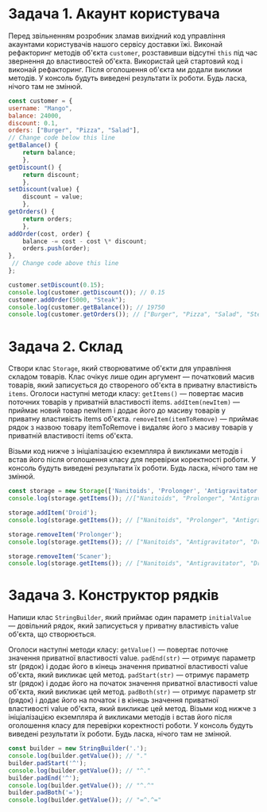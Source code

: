 # Задача 1. Акаунт користувача

Перед звільненням розробник зламав вихідний код управління акаунтами користувачів нашого сервісу доставки їжі. Виконай
рефакторинг методів об'єкта `customer`, розставивши відсутні `this` під час звернення до властивостей об'єкта.
Використай цей стартовий код і виконай рефакторинг. Після оголошення об'єкта ми додали виклики методів. У консоль будуть
виведені результати їх роботи. Будь ласка, нічого там не змінюй.

```javascript
const customer = {
username: "Mango",
balance: 24000,
discount: 0.1,
orders: ["Burger", "Pizza", "Salad"],
// Change code below this line
getBalance() {
    return balance;
    },
getDiscount() {
    return discount;
    },
setDiscount(value) {
    discount = value;
    },
getOrders() {
    return orders;
    },
addOrder(cost, order) {
    balance -= cost - cost \* discount;
    orders.push(order);
},
 // Change code above this line
};

customer.setDiscount(0.15);
console.log(customer.getDiscount()); // 0.15
customer.addOrder(5000, "Steak");
console.log(customer.getBalance()); // 19750
console.log(customer.getOrders()); // ["Burger", "Pizza", "Salad", "Steak"]
```

# Задача 2. Склад

Створи клас `Storage`, який створюватиме об'єкти для управління складом товарів. Клас очікує лише один аргумент —
початковий масив товарів, який записується до створеного об'єкта в приватну властивість `items`. Оголоси наступні методи
класу: `getItems()` — повертає масив поточних товарів у приватній властивості items. `addItem(newItem)` — приймає новий
товар newItem і додає його до масиву товарів у приватну властивість items об'єкта. `removeItem(itemToRemove)` — приймає
рядок з назвою товару itemToRemove і видаляє його з масиву товарів у приватній властивості items об'єкта.

Візьми код нижче з ініціалізацією екземпляра й викликами методів і встав його після оголошення класу для перевірки
коректності роботи. У консоль будуть виведені результати їх роботи. Будь ласка, нічого там не змінюй.

```javascript
const storage = new Storage(['Nanitoids', 'Prolonger', 'Antigravitator']);
console.log(storage.getItems()); //["Nanitoids", "Prolonger", "Antigravitator"]

storage.addItem('Droid');
console.log(storage.getItems()); // ["Nanitoids", "Prolonger", "Antigravitator", "Droid"]

storage.removeItem('Prolonger');
console.log(storage.getItems()); // ["Nanitoids", "Antigravitator", "Droid"]

storage.removeItem('Scaner');
console.log(storage.getItems()); // ["Nanitoids", "Antigravitator", "Droid"]
```

# Задача 3. Конструктор рядків

Напиши клас `StringBuilder`, який приймає один параметр `initialValue` — довільний рядок, який записується у приватну
властивість value об'єкта, що створюється.

Оголоси наступні методи класу: `getValue()` — повертає поточне значення приватної властивості value. `padEnd(str)` —
отримує параметр str (рядок) і додає його в кінець значення приватної властивості value об'єкта, який викликає цей
метод. `padStart(str)` — отримує параметр str (рядок) і додає його на початок значення приватної властивості value
об'єкта, який викликає цей метод. `padBoth(str)` — отримує параметр str (рядок) і додає його на початок і в кінець
значення приватної властивості value об'єкта, який викликає цей метод. Візьми код нижче з ініціалізацією екземпляра й
викликами методів і встав його після оголошення класу для перевірки коректності роботи. У консоль будуть виведені
результати їх роботи. Будь ласка, нічого там не змінюй.

```javascript
const builder = new StringBuilder('.');
console.log(builder.getValue()); // "."
builder.padStart('^');
console.log(builder.getValue()); // "^."
builder.padEnd('^');
console.log(builder.getValue()); // "^.^"
builder.padBoth('=');
console.log(builder.getValue()); // "=^.^="
```
